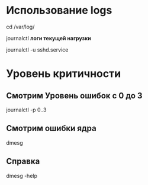 # Использование logs

cd /var/log/

<!-- messages **текущие события**
secure  **безопасноость** -->

journalctl **логи текущей нагрузки**

<!-- Пример использования -->

journalctl -u sshd.service

# Уровень критичности

<!-- Значение Серьезность Ключевое слово
0 Emergency emerg
1 Alert alert
2 Critical crit
3 Error err
4 Warning warning
5 Notice notice
6 Informational info
7 Debug debug -->

## Смотрим Уровень ошибок с 0 до 3

journalctl -p 0..3

## Смотрим ошибки ядра

dmesg

## Справка

dmesg -help
